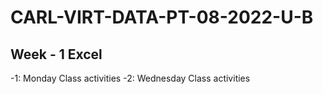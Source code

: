 # CARL-VIRT-DATA-PT-08-2022-U-B



## Week - 1 Excel 

-1: Monday Class activities
-2: Wednesday Class activities
